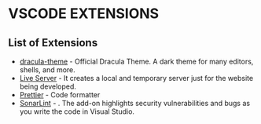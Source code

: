 # VSCODE EXTENSIONS


## List of Extensions

- [dracula-theme](https://text.com) - Official Dracula Theme. A dark theme for many editors, shells, and more.
- [Live Server](https://marketplace.visualstudio.com/items?itemName=ritwickdey.LiveServer) - It creates a local and temporary server just for the website being developed.
- [Prettier](https://marketplace.visualstudio.com/items?itemName=esbenp.prettier-vscode) - Code formatter
- [SonarLint](https://marketplace.visualstudio.com/items?itemName=SonarSource.sonarlint-vscode) - . The add-on highlights security vulnerabilities and bugs as you write the code in Visual Studio.
